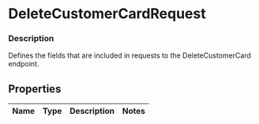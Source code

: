 
# DeleteCustomerCardRequest

### Description

Defines the fields that are included in requests to the DeleteCustomerCard endpoint.

## Properties
Name | Type | Description | Notes
------------ | ------------- | ------------- | -------------



